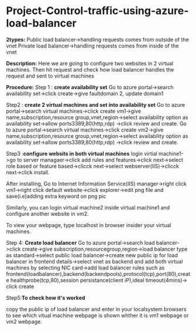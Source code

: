 # Project-Control-traffic-using-azure-load-balancer

**2types:**
Public load balancer->handling requests comes from outside of the vnet
Private load balancer->handling requests comes from inside of the vnet

**Description:**
Here we are going to configure two websites in 2 virtual machines. Then hit request and check how load balancer handles the request and sent to virtual machines

**Procedure:**
Step 1 : **create availability set**
Go to azure portal->search availability set->click create->give faultdomain 2, update domain1

Step2 : **create 2 virtual machines and set into availability set**
Go to azure portal->search virtual machines->click create vm1->give name,subscription,resource group,vnet,region->select availability option as availability set->allow ports3389,80(http,rdp) ->click review and create.
Go to azure portal->search virtual machines->click create vm2->give name,subscription,resource group,vnet,region->select availability option as availability set->allow ports3389,80(http,rdp) ->click review and create.

Step3 :**configure websits in both virtual machines**
login virtial machine1->go to server managaer->click add rules and features->click next->select role based or feature based->clicck next->select webserver(IIS)->clicck next->click install.

After installing,
Go to Internet Information Service(IIS) manager->right click vm1->right click default website->click explorer->edit png file and save(i.e)adding extra keyword on png pic

Similarly, you can login virtual machine2 inside virtual machine1 and configure another website in vm2.

To view your webpage, type localhost in browser insider your virtual machines.

Step 4: **Create load balancer**
Go to azure portal->search load balancer->click create->give subscription,resourcegroup,region->load balancer type as standard->select public load balancer->create new public ip for load balancer in frontend details->select vnet as backend and add both virtual machines by selecting NIC card->add load balancer rules such as frontend(loadbalancer),backend(backendpools),protocol(tcp),port(80),create healthprobe(tcp,80),session persistance(client iP),ideal timeout(4mins)-> click create

Step5:**To check how it's worked**

copy the public ip of load balancer and enter in your localsystem browsers to see which vitual machine webpage is shown whther it is vm1 webpage or vm2 webpage.
